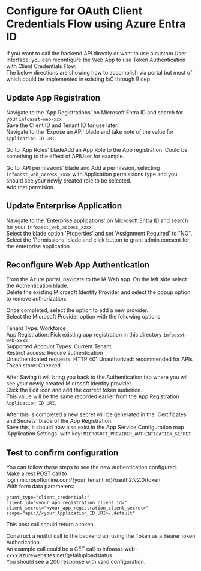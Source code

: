 # Configure for OAuth Client Credentials Flow using Azure Entra ID

If you want to call the backend API directly or want to use a custom User Interface, you can reconfigure the Web App to use Token Authentication with Client Credentials Flow.  
The below directions are showing how to accomplish via portal but most of which could be implemented in existing IaC through Bicep.

## Update App Registration

Navigate to the 'App Registrations' on Microsoft Entra ID and search for your `infoasst-web-xxx`  
Save the Client ID and Tenant ID for use later.  
Navigate to the 'Expose an API' blade and take note of the value for `Application ID URI`.  

Go to 'App Roles' bladeAdd an App Role to the App registration. Could be something to the effect of APIUser for example.  

Go to 'API permissions' blade and Add a permission, selecting `infoasst_web_access_xxxx` with Application permissions type and you should see your newly created role to be selected.  
Add that permision.  

## Update Enterprise Application  

Navigate to the 'Enterprise applications' on Microsoft Entra ID and search for your `infoasst_web_access_xxxx`  
Select the blade option 'Properties' and set 'Assignment Required' to "NO".  
Select the 'Permissions' blade and click button to grant admin consent for the enterprise application.  

## Reconfigure Web App Authentication  

From the Azure portal, navigate to the IA Web app. On the left side select the Authentication blade.  
Delete the existing Microsoft Identity Provider and select the popup option to remove authorization.  

Once completed, select the option to add a new provider.  
Select the Microsoft Provider option with the following options  

Tenant Type: Workforce  
App Registration: Pick existing app registration in this directory `infoasst-web-xxxx`  
Supported Account Types: Current Tenant  
Restrict access: Require authentication  
Unauthenticated requests: HTTP 401 Unauthorized: recommended for APIs  
Token store: Checked  

After Saving it will bring you back to the Authentication tab where you will see your newly created Microsoft Identity provider.  
Click the Edit icon and add the correct token audience.  
This value will be the same recorded earlier from the App Registration `Application ID URI`.  

After this is completed a new secret will be generated in the 'Certificates and Secrets' blade of the App Registration.  
Save this, it should now also exist in the App Service Configuration map 'Application Settings' with key: `MICROSOFT_PROVIDER_AUTHENTICATION_SECRET`  

## Test to confirm configuration

You can follow these steps to see the new authentication configured.  
Make a rest POST call to login.microsoftonline.com/{your_tenant_id}/oauth2/v2.0/token  
With form data parameters:  

`grant_type="client_credentials"`  
`client_id="<your_app_registration_client_id>"`  
`client_secret="<your_app_registration_client_secret>"`  
`scope="api://<your_Application_ID_URI>/.default"`  

This post call should return a token.

Construct a restful call to the backend api using the Token as a Bearer token Authorization.  
An example call could be a GET call to infoasst-web-xxxx.azurewebsites.net/getalluploadstatus  
You should see a 200 response with valid configuration.
